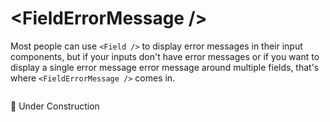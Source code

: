# &lt;FieldErrorMessage /&gt;

Most people can use `<Field />` to display error messages in their input components, but if your inputs don't have error messages or if you want to display a single error message error message around multiple fields, that's where `<FieldErrorMessage />` comes in.

```jsx

```

🚧 Under Construction

